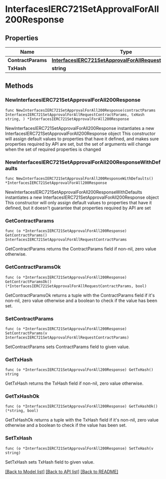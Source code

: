 # InterfacesIERC721SetApprovalForAll200Response

## Properties

Name | Type | Description | Notes
------------ | ------------- | ------------- | -------------
**ContractParams** | [**InterfacesIERC721SetApprovalForAllRequestContractParams**](InterfacesIERC721SetApprovalForAllRequestContractParams.md) |  | 
**TxHash** | **string** |  | 

## Methods

### NewInterfacesIERC721SetApprovalForAll200Response

`func NewInterfacesIERC721SetApprovalForAll200Response(contractParams InterfacesIERC721SetApprovalForAllRequestContractParams, txHash string, ) *InterfacesIERC721SetApprovalForAll200Response`

NewInterfacesIERC721SetApprovalForAll200Response instantiates a new InterfacesIERC721SetApprovalForAll200Response object
This constructor will assign default values to properties that have it defined,
and makes sure properties required by API are set, but the set of arguments
will change when the set of required properties is changed

### NewInterfacesIERC721SetApprovalForAll200ResponseWithDefaults

`func NewInterfacesIERC721SetApprovalForAll200ResponseWithDefaults() *InterfacesIERC721SetApprovalForAll200Response`

NewInterfacesIERC721SetApprovalForAll200ResponseWithDefaults instantiates a new InterfacesIERC721SetApprovalForAll200Response object
This constructor will only assign default values to properties that have it defined,
but it doesn't guarantee that properties required by API are set

### GetContractParams

`func (o *InterfacesIERC721SetApprovalForAll200Response) GetContractParams() InterfacesIERC721SetApprovalForAllRequestContractParams`

GetContractParams returns the ContractParams field if non-nil, zero value otherwise.

### GetContractParamsOk

`func (o *InterfacesIERC721SetApprovalForAll200Response) GetContractParamsOk() (*InterfacesIERC721SetApprovalForAllRequestContractParams, bool)`

GetContractParamsOk returns a tuple with the ContractParams field if it's non-nil, zero value otherwise
and a boolean to check if the value has been set.

### SetContractParams

`func (o *InterfacesIERC721SetApprovalForAll200Response) SetContractParams(v InterfacesIERC721SetApprovalForAllRequestContractParams)`

SetContractParams sets ContractParams field to given value.


### GetTxHash

`func (o *InterfacesIERC721SetApprovalForAll200Response) GetTxHash() string`

GetTxHash returns the TxHash field if non-nil, zero value otherwise.

### GetTxHashOk

`func (o *InterfacesIERC721SetApprovalForAll200Response) GetTxHashOk() (*string, bool)`

GetTxHashOk returns a tuple with the TxHash field if it's non-nil, zero value otherwise
and a boolean to check if the value has been set.

### SetTxHash

`func (o *InterfacesIERC721SetApprovalForAll200Response) SetTxHash(v string)`

SetTxHash sets TxHash field to given value.



[[Back to Model list]](../README.md#documentation-for-models) [[Back to API list]](../README.md#documentation-for-api-endpoints) [[Back to README]](../README.md)


